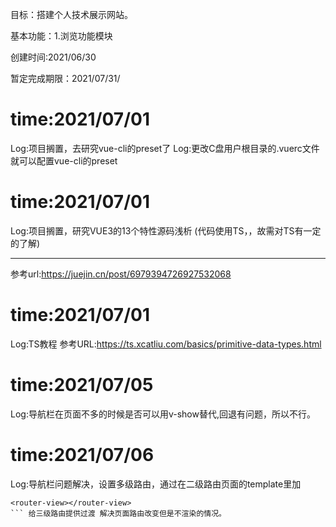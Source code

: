 目标：搭建个人技术展示网站。

基本功能：1.浏览功能模块 

创建时间:2021/06/30

暂定完成期限：2021/07/31/

time:2021/07/01
====
Log:项目搁置，去研究vue-cli的preset了
Log:更改C盘用户根目录的.vuerc文件就可以配置vue-cli的preset

time:2021/07/01
====
Log:项目搁置，研究VUE3的13个特性源码浅析 (代码使用TS，，故需对TS有一定的了解)
****
参考url:https://juejin.cn/post/6979394726927532068


time:2021/07/01
====
Log:TS教程
参考URL:https://ts.xcatliu.com/basics/primitive-data-types.html

time:2021/07/05
====
Log:导航栏在页面不多的时候是否可以用v-show替代,回退有问题，所以不行。

time:2021/07/06
===
Log:导航栏问题解决，设置多级路由，通过在二级路由页面的template里加
```
<router-view></router-view>
``` 给三级路由提供过渡 解决页面路由改变但是不渲染的情况。